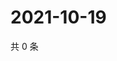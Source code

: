 # 2021-10-19

共 0 条

<!-- BEGIN WEIBO -->
<!-- 最后更新时间 Tue Oct 19 2021 20:23:05 GMT+0800 (China Standard Time) -->

<!-- END WEIBO -->
